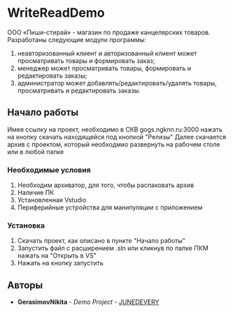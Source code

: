 # WriteReadDemo

ООО «Пиши-стирай» - магазин по продаже канцелярских товаров. 
Разработаны следующие модули программы:
1. неавторизованный клиент и авторизованный клиент может просматривать товары и
формировать заказ;
2. менеджер может просматривать товары, формировать и редактировать заказы;
3. администратор может добавлять/редактировать/удалять товары, просматривать и
редактировать заказы.

## Начало работы

Имея ссылку на проект, необходимо в СКВ gogs.ngknn.ru:3000 нажать на кнопку скачать находящейся под кнопкой "Релизы"
Далее скачается архив с проектом, который необходмио развернуть на рабочем столе или в любой папке
### Необходимые условия

1. Необходим архиватор, для того, чтобы распаковать архив
2. Наличие ПК
3. Установленная Vstudio 
4. Периферийные устройства для манипуляции с приложением

### Установка

1. Скачать проект, как описано в пункте "Начало работы"
2. Запустить файл с расширением .sln или кликнув по папке ПКМ нажать на "Открыть в VS"
3. Нажать на кнопку запустить


## Авторы

* **GerasimovNikita** - *Demo Project* - [JUNEDEVERY](https://github.com/JUNEDEVERY/WriteEraseProject_Demo/tree/master)

